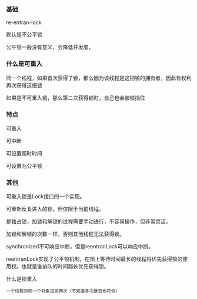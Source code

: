 ### 基础

re-entran-lock

默认是不公平锁

公平锁一般没有意义，会降低并发度， 

### 什么是可重入

同一个线程，如果首次获得了锁，那么因为该线程是这把锁的拥有者，因此有权利再次获得这把锁

如果是不可重入锁，那么第二次获得锁时，自己也会被锁挡住

### 特点

可重入

可中断

可设置超时时间

可设置为公平锁


### 其他

可重入锁是Lock接口的一个实现。

可重新反复进入的锁，但仅限于当前线程。

是独占锁，加锁和解锁的过程需要手动进行，不容易操作，但非常灵活。

加锁和解锁的次数一样，否则其他线程无法获得锁。

synchronized不可响应中断，但是reentranLock可以响应中断。

reentranLock实现了公平锁机制，在锁上等待时间最长的线程将优先获得锁的使用权。也就是谁排队的时间越长优先获得锁。

什么是锁重入

    一个线程对同一个对象加锁两次（不知道多次是否也符合）

